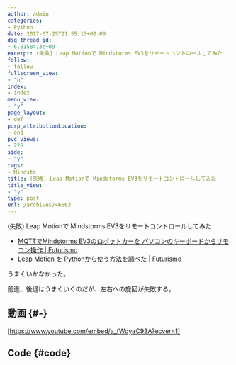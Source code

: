 ```yaml
---
author: admin
categories:
- Python
date: 2017-07-25T21:55:15+00:00
dsq_thread_id:
- 6.0158413e+09
excerpt: (失敗) Leap Motionで Mindstorms EV3をリモートコントロールしてみた
follow:
- follow
fullscreen_view:
- "n"
index:
- index
menu_view:
- "y"
page_layout:
- def
pdrp_attributionLocation:
- end
pvc_views:
- 228
side:
- "y"
tags:
- Mindsto
title: (失敗) Leap Motionで Mindstorms EV3をリモートコントロールしてみた
title_view:
- "y"
type: post
url: /archives/=6663
---
```


(失敗) Leap Motionで Mindstorms EV3をリモートコントロールしてみた

  * [MQTTでMindstorms EV3のロボットカーを パソコンのキーボードからリモコン操作 | Futurismo][1]
  * [Leap Motion を Pythonから使う方法を調べた | Futurismo][2]

うまくいかなかった。

前進、後退はうまくいくのだが、左右への旋回が失敗する。

## 動画 {#-}

[https://www.youtube.com/embed/a_fWdyaC93A?ecver=1]

## Code {#code}

 [1]: https://futurismo.biz/archives/6661
 [2]: https://futurismo.biz/archives/6658